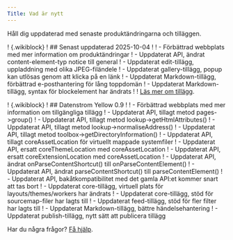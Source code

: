 ```yaml
---
Title: Vad är nytt
---
```

Håll dig uppdaterad med senaste produktändringarna och tilläggen.

! {.wikiblock}
! ## Senast uppdaterad 2025-10-04
!
! - Förbättrad webbplats med mer information om produktändringar
! - Uppdaterat API, ändrat content-element-typ notice till general
! - Uppdaterat edit-tillägg, uppladdning med olika JPEG-filändele
! - Uppdaterat gallery-tillägg, popup kan utlösas genom att klicka på en länk
! - Uppdaterat Markdown-tillägg, förbättrad e-posthantering för lång toppdomän
! - Uppdaterat Markdown-tillägg, syntax för blockelement har ändrats
!
! [Läs mer om tillägg](https://github.com/annaesvensson/yellow-update/tree/main/README-sv.md).

! {.wikiblock}
! ## Datenstrom Yellow 0.9
!
! - Förbättrad webbplats med mer information om tillgängliga tillägg
! - Uppdaterat API, tillagt metod pages->group()
! - Uppdaterat API, tillagt metod lookup->getHtmlAttributes()
! - Uppdaterat API, tillagt metod lookup->normaliseAddress()
! - Uppdaterat API, tillagt metod toolbox->getDirectoryInformation()
! - Uppdaterat API, tillagt coreAssetLocation för virtuellt mappade systemfiler
! - Uppdaterat API, ersatt coreThemeLocation med coreAssetLocation
! - Uppdaterat API, ersatt coreExtensionLocation med coreAssetLocation
! - Uppdaterat API, ändrat onParseContentShortcut() till onParseContentElement()
! - Uppdaterat API, ändrat parseContentShortcut() till parseContentElement()
! - Uppdaterat API, bakåtkompatibilitet med det gamla API:et kommer snart att tas bort
! - Uppdaterat core-tillägg, virtuell plats för layouts/themes/workers har ändrats
! - Uppdaterat core-tillägg, stöd för sourcemap-filer har lagts till
! - Uppdaterat feed-tillägg, stöd för fler filter har lagts till
! - Uppdaterat Markdown-tillägg, bättre händelsehantering
! - Uppdaterat publish-tillägg, nytt sätt att publicera tillägg

Har du några frågor? [Få hjälp](.).
